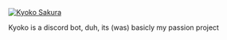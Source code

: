 <a href="https://top.gg/bot/853396288162103307">
  <img src="https://top.gg/api/widget/853396288162103307.svg" alt="Kyoko Sakura" />
  </a> 
             
              
<p> Kyoko is a discord bot, duh, its (was) basicly my passion project</p>


